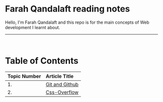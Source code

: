 # Farah Qandalaft reading notes

Hello, I'm Farah Qandalaft and this repo is for the main concepts of Web development I learnt about.

---

<br>

# **Table of Contents**

| Topic Number | Article Title                                                                     |
| :----------- | :-------------------------------------------------------------------------------- |
| 1.           | [Git and Github](https://farahqan.github.io/reading-notes/Code101/git-and-github) |
| 2.           | [Css-Overflow](https://farahqan.github.io/reading-notes/Css/Overflow)             |
